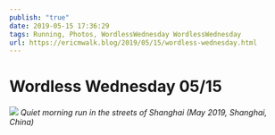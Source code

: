 ```yaml
---
publish: "true"
date: 2019-05-15 17:36:29
tags: Running, Photos, WordlessWednesday WordlessWednesday
url: https://ericmwalk.blog/2019/05/15/wordless-wednesday.html
---
```


# Wordless Wednesday 05/15

![](https://ericmwalk.blog/uploads/2021/148fae0b80.jpg)
*Quiet morning run in the streets of Shanghai (May 2019, Shanghai, China)*
